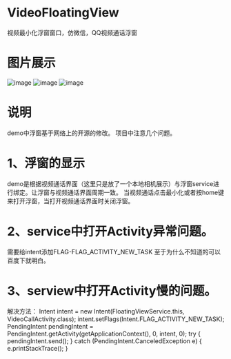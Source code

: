 # VideoFloatingView
视频最小化浮窗窗口，仿微信，QQ视频通话浮窗

# 图片展示

![image](https://github.com/dalong982242260/VideoFloatingView/blob/master/jpg/1.jpg?raw=true)
![image](https://github.com/dalong982242260/VideoFloatingView/blob/master/jpg/2.jpg?raw=true)
![image](https://github.com/dalong982242260/VideoFloatingView/blob/master/jpg/3.jpg?raw=true)

# 说明

demo中浮窗基于网络上的开源的修改。
项目中注意几个问题。

# 1、浮窗的显示

demo是根据视频通话界面（这里只是放了一个本地相机展示）与浮窗service进行绑定。让浮窗与视频通话界面周期一致。
当视频通话点击最小化或者按home键来打开浮窗，当打开视频通话界面时关闭浮窗。

# 2、service中打开Activity异常问题。
需要给intent添加FLAG-FLAG_ACTIVITY_NEW_TASK 至于为什么不知道的可以百度下就明白。

# 3、serview中打开Activity慢的问题。
 解决方法：
     Intent intent = new Intent(FloatingViewService.this, VideoCallActivity.class);
     intent.setFlags(Intent.FLAG_ACTIVITY_NEW_TASK);
     PendingIntent pendingIntent = PendingIntent.getActivity(getApplicationContext(), 0, intent, 0);
     try {
          pendingIntent.send();
     } catch (PendingIntent.CanceledException e) {
          e.printStackTrace();
     } 
                    

